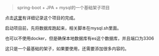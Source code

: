 > spring-boot  +  JPA   +  mysql的一个基础架子项目

点击[这里](https://blog.csdn.net/a5534789/article/details/85839468)有详细记录这个项目的完成。

启动项目前，先将数据库跑起来，相关脚本在mysql.sh里面。

也可以不使用docker，但是确保本地数据库有es这个数据库，并且端口为3306


这只是一个最基础的架子，如果要使用，还需要添加很多内容的。